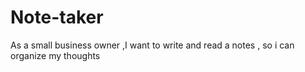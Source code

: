 # Note-taker
As a small business owner ,I want to write and read a notes , so i can organize my thoughts

